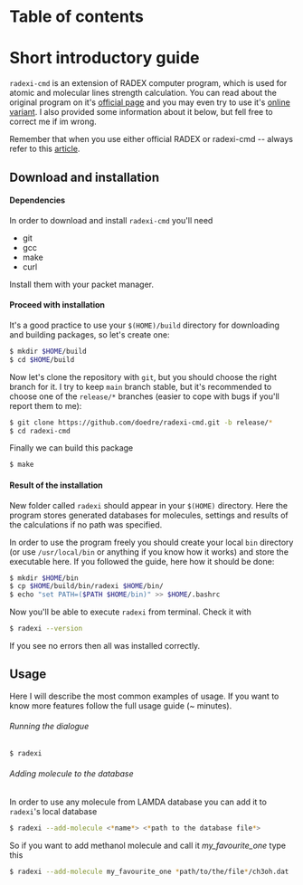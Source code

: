 # Table of contents

# Short introductory guide
`radexi-cmd` is an extension of RADEX computer program, which is used for atomic and molecular lines strength calculation. You can read about the original program on it's [official page](https://personal.sron.nl/~vdtak/radex/index.shtml) and you may even try to use it's [online variant](http://var.sron.nl/radex/radex.php). I also provided some information about it below, but fell free to correct me if im wrong.

Remember that when you use either official RADEX or radexi-cmd -- always refer to this [article](https://ui.adsabs.harvard.edu/abs/2007A%26A...468..627V/abstract).

## Download and installation

#### Dependencies
In order to download and install `radexi-cmd` you'll need
- git
- gcc
- make
- curl

Install them with your packet manager.

#### Proceed with installation
It's a good practice to use your `$(HOME)/build` directory for downloading and building packages, so let's create one:

```bash
$ mkdir $HOME/build
$ cd $HOME/build
```

Now let's clone the repository with `git`, but you should choose the right branch for it. I try to keep `main` branch stable, but it's recommended to choose one of the `release/*` branches (easier to cope with bugs if you'll report them to me):

``` bash
$ git clone https://github.com/doedre/radexi-cmd.git -b release/*
$ cd radexi-cmd
``` 

Finally we can build this package

``` bash
$ make 
``` 

#### Result of the installation
New folder called `radexi` should appear in your `$(HOME)` directory. Here the program stores generated databases for molecules, settings and results of the calculations if no path was specified. 

In order to use the program freely you should create your local `bin` directory (or use `/usr/local/bin` or anything if you know how it works) and store the executable here. If you followed the guide, here how it should be done:

```bash
$ mkdir $HOME/bin
$ cp $HOME/build/bin/radexi $HOME/bin/
$ echo "set PATH=($PATH $HOME/bin)" >> $HOME/.bashrc
```

Now you'll be able to execute `radexi` from terminal. Check it with

```bash
$ radexi --version
```

If you see no errors then all was installed correctly.

## Usage
Here I will describe the most common examples of usage. If you want to know more features follow the full usage guide (~ minutes).

###### Running the dialogue 

```bash
$ radexi
```

###### Adding molecule to the database
In order to use any molecule from LAMDA database you can add it to `radexi`'s local database

```bash
$ radexi --add-molecule <*name*> <*path to the database file*>
```

So if you want to add methanol molecule and call it *my_favourite_one* type this

```bash
$ radexi --add-molecule my_favourite_one *path/to/the/file*/ch3oh.dat
```
